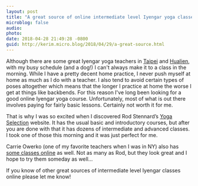 ```yaml
---
layout: post
title: "A great source of online intermediate level Iyengar yoga classes"
microblog: false
audio: 
photo: 
date: 2018-04-28 21:49:28 -0800
guid: http://kerim.micro.blog/2018/04/29/a-great-source.html
---
```

Although there are some great Iyengar yoga teachers in [Taipei](http://www.shellyyoga.com/) and [Hualien](http://yogihome.pixnet.net/blog), with my busy schedule (and a dog!) I can't always make it to a class in the morning. While I have a pretty decent home practice, I never push myself at home as much as I do with a teacher. I also tend to avoid certain types of poses altogether which means that the longer I practice at home the worse I get at things like backbends. For this reason I've long been looking for a good online Iyengar yoga course. Unfortunately, most of what is out there involves paying for fairly basic lessons. Certainly not worth it for me. 

That is why I was so excited when I discovered Rod Stennard’s [Yoga Selection](https://yogaselection.com/) website. It has the usual basic and introductory courses, but after you are done with that it has dozens of intermediate and advanced classes. I took one of those this morning and it was just perfect for me. 

Carrie Owerko (one of my favorite teachers when I was in NY) also has [some classes online](https://vimeo.com/carrieowerko) as well. Not as many as Rod, but they look great and I hope to try them someday as well…

If you know of other great sources of intermediate level Iyengar classes online please let me know! 
